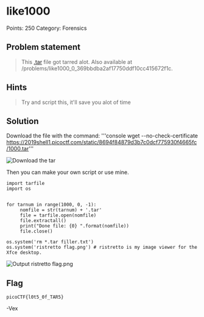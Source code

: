 # like1000

Points: 250
Category: Forensics

## Problem statement
>  This [.tar](https://2019shell1.picoctf.com/static/8694f84879d3b7c0dcf775930f4665fc/1000.tar) file got tarred alot. Also available at /problems/like1000_0_369bbdba2af17750ddf10cc415672f1c.

## Hints
>  Try and script this, it'll save you alot of time

## Solution

Download the file with the command:
'''console 
wget --no-check-certificate https://2019shell1.picoctf.com/static/8694f84879d3b7c0dcf775930f4665fc/1000.tar'''


![Download the tar](https://i.imgur.com/2cvHaIj.png)


Then you can make your own script or use mine.

```python3
import tarfile
import os


for tarnum in range(1000, 0, -1):
     nomfile = str(tarnum) + '.tar'
     file = tarfile.open(nomfile)
     file.extractall()
     print("Done file: {0} ".format(nomfile))
     file.close()

os.system('rm *.tar filler.txt')
os.system('ristretto flag.png') # ristretto is my image viewer for the Xfce desktop. 
```


![Output ristretto flag.png](https://i.imgur.com/o6Xmwf7.png)


## Flag

`picoCTF{l0t5_0f_TAR5}`

-Vex	
